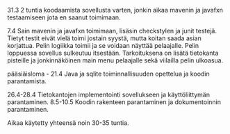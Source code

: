 31.3    2 tuntia koodaamista sovellusta varten, jonkin aikaa mavenin ja javafxn testaamiseen jota en saanut toimimaan.

7.4     Sain mavenin ja javafxn toimimaan, lisäsin checkstylen ja junit testejä. Tietyt testit eivät vielä toimi jostain syystä, 
        mutta koitan saada asian korjattua. Pelin logiikka toimii ja se voidaan näyttää pelaajalle. Pelin loppuessa sovellus sulkeutuu
        itsestään. Tarkoituksena on lisätä tietokanta pisteille ja jonkinnäköinen main menu pelaajalle sekä viilailla pelin ulkoasua.
        
pääsiäisloma - 21.4     Java ja sqlite toiminnallisuuden opettelua ja koodin parantamista.

26.4-28.4      Tietokantojen implementointi sovellukseen ja käyttöliittymän parantaminen. 
8.5-10.5        Koodin rakenteen parantaminen ja dokumentoinnin parantaminen.

Aikaa käytetty yhteensä noin 30-35 tuntia.
